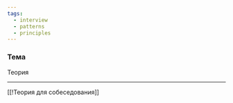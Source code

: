 ```yaml
---
tags:
  - interview
  - patterns
  - principles
---
```

### Тема

Теория

---

[[!Теория для собеседования]]